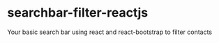 # searchbar-filter-reactjs
Your basic search bar using react and react-bootstrap to filter contacts
